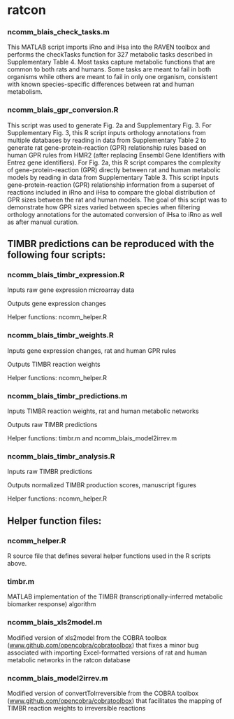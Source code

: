 # ratcon

### ncomm_blais_check_tasks.m

This MATLAB script imports iRno and iHsa into the RAVEN toolbox and performs the checkTasks function for 327 metabolic tasks described in Supplementary Table 4. Most tasks capture metabolic functions that are common to both rats and humans. Some tasks are meant to fail in both organisms while others are meant to fail in only one organism, consistent with known species-specific differences between rat and human metabolism.

### ncomm_blais_gpr_conversion.R

This script was used to generate Fig. 2a and Supplementary Fig. 3. For Supplementary Fig. 3, this R script inputs orthology annotations from multiple databases by reading in data from Supplementary Table 2 to generate rat gene-protein-reaction (GPR) relationship rules based on human GPR rules from HMR2 (after replacing Ensembl Gene Identifiers with Entrez gene identifiers). For Fig. 2a, this R script compares the complexity of gene-protein-reaction (GPR) directly between rat and human metabolic models by reading in data from Supplementary Table 3. This script inputs gene-protein-reaction (GPR) relationship information from a superset of reactions included in iRno and iHsa to compare the global distribution of GPR sizes between the rat and human models. The goal of this script was to demonstrate how GPR sizes varied between species when filtering orthology annotations for the automated conversion of iHsa to iRno as well as after manual curation. 

## TIMBR predictions can be reproduced with the following four scripts:

### ncomm_blais_timbr_expression.R

  Inputs raw gene expression microarray data
  
  Outputs gene expression changes
  
  Helper functions: ncomm_helper.R

### ncomm_blais_timbr_weights.R

  Inputs gene expression changes, rat and human GPR rules
  
  Outputs TIMBR reaction weights
  
  Helper functions: ncomm_helper.R

### ncomm_blais_timbr_predictions.m

  Inputs TIMBR reaction weights, rat and human metabolic networks
  
  Outputs raw TIMBR predictions
  
  Helper functions: timbr.m and ncomm_blais_model2irrev.m

### ncomm_blais_timbr_analysis.R

  Inputs raw TIMBR predictions
  
  Outputs normalized TIMBR production scores, manuscript figures
  
  Helper functions: ncomm_helper.R

## Helper function files:

### ncomm_helper.R
  R source file that defines several helper functions used in the R scripts above.

### timbr.m
  MATLAB implementation of the TIMBR (transcriptionally-inferred metabolic biomarker response) algorithm

### ncomm_blais_xls2model.m
  Modified version of xls2model from the COBRA toolbox (www.github.com/opencobra/cobratoolbox) 
  that fixes a minor bug associated with importing Excel-formatted versions 
  of rat and human metabolic networks in the ratcon database

### ncomm_blais_model2irrev.m
  Modified version of convertToIrreversible from the COBRA toolbox (www.github.com/opencobra/cobratoolbox) 
  that facilitates the mapping of TIMBR reaction weights to irreversible reactions


